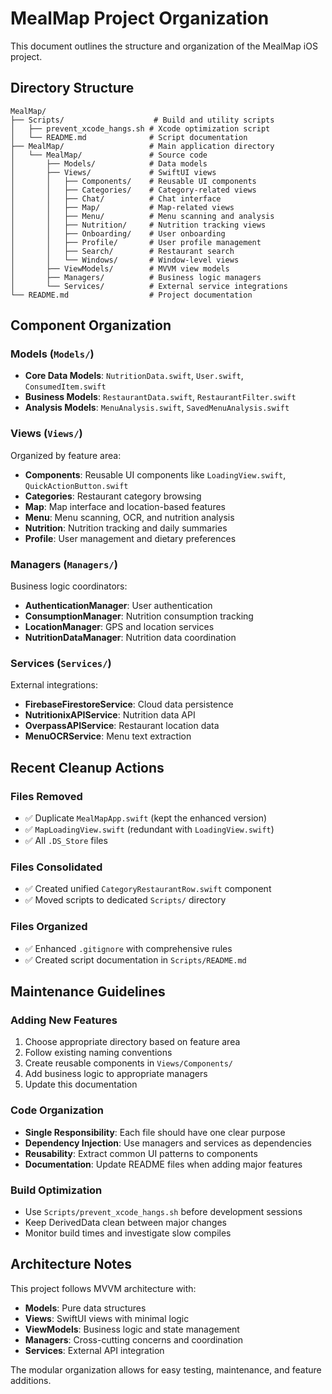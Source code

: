 # MealMap Project Organization

This document outlines the structure and organization of the MealMap iOS project.

## Directory Structure

```
MealMap/
├── Scripts/                    # Build and utility scripts
│   ├── prevent_xcode_hangs.sh # Xcode optimization script
│   └── README.md              # Script documentation
├── MealMap/                   # Main application directory
│   └── MealMap/               # Source code
│       ├── Models/            # Data models
│       ├── Views/             # SwiftUI views
│       │   ├── Components/    # Reusable UI components
│       │   ├── Categories/    # Category-related views
│       │   ├── Chat/          # Chat interface
│       │   ├── Map/           # Map-related views
│       │   ├── Menu/          # Menu scanning and analysis
│       │   ├── Nutrition/     # Nutrition tracking views
│       │   ├── Onboarding/    # User onboarding
│       │   ├── Profile/       # User profile management
│       │   ├── Search/        # Restaurant search
│       │   └── Windows/       # Window-level views
│       ├── ViewModels/        # MVVM view models
│       ├── Managers/          # Business logic managers
│       └── Services/          # External service integrations
└── README.md                  # Project documentation
```

## Component Organization

### Models (`Models/`)
- **Core Data Models**: `NutritionData.swift`, `User.swift`, `ConsumedItem.swift`
- **Business Models**: `RestaurantData.swift`, `RestaurantFilter.swift`
- **Analysis Models**: `MenuAnalysis.swift`, `SavedMenuAnalysis.swift`

### Views (`Views/`)
Organized by feature area:
- **Components**: Reusable UI components like `LoadingView.swift`, `QuickActionButton.swift`
- **Categories**: Restaurant category browsing
- **Map**: Map interface and location-based features  
- **Menu**: Menu scanning, OCR, and nutrition analysis
- **Nutrition**: Nutrition tracking and daily summaries
- **Profile**: User management and dietary preferences

### Managers (`Managers/`)
Business logic coordinators:
- **AuthenticationManager**: User authentication
- **ConsumptionManager**: Nutrition consumption tracking
- **LocationManager**: GPS and location services
- **NutritionDataManager**: Nutrition data coordination

### Services (`Services/`)
External integrations:
- **FirebaseFirestoreService**: Cloud data persistence
- **NutritionixAPIService**: Nutrition data API
- **OverpassAPIService**: Restaurant location data
- **MenuOCRService**: Menu text extraction

## Recent Cleanup Actions

### Files Removed
- ✅ Duplicate `MealMapApp.swift` (kept the enhanced version)
- ✅ `MapLoadingView.swift` (redundant with `LoadingView.swift`)
- ✅ All `.DS_Store` files

### Files Consolidated
- ✅ Created unified `CategoryRestaurantRow.swift` component
- ✅ Moved scripts to dedicated `Scripts/` directory

### Files Organized
- ✅ Enhanced `.gitignore` with comprehensive rules
- ✅ Created script documentation in `Scripts/README.md`

## Maintenance Guidelines

### Adding New Features
1. Choose appropriate directory based on feature area
2. Follow existing naming conventions
3. Create reusable components in `Views/Components/`
4. Add business logic to appropriate managers
5. Update this documentation

### Code Organization
- **Single Responsibility**: Each file should have one clear purpose
- **Dependency Injection**: Use managers and services as dependencies
- **Reusability**: Extract common UI patterns to components
- **Documentation**: Update README files when adding major features

### Build Optimization
- Use `Scripts/prevent_xcode_hangs.sh` before development sessions
- Keep DerivedData clean between major changes
- Monitor build times and investigate slow compiles

## Architecture Notes

This project follows MVVM architecture with:
- **Models**: Pure data structures
- **Views**: SwiftUI views with minimal logic
- **ViewModels**: Business logic and state management
- **Managers**: Cross-cutting concerns and coordination
- **Services**: External API integration

The modular organization allows for easy testing, maintenance, and feature additions.
